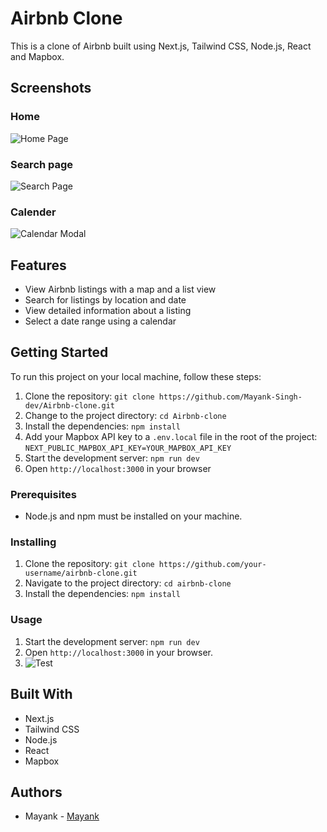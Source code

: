 # Airbnb Clone

This is a clone of Airbnb built using Next.js, Tailwind CSS, Node.js, React and Mapbox.

## Screenshots

### Home

![Home Page](https://user-images.githubusercontent.com/114851381/230630665-9081debe-81c9-4c0e-ac22-3ff9134ade73.png)

### Search page 

![Search Page](https://user-images.githubusercontent.com/114851381/230630853-4606ec7c-629c-4f22-8606-e8b702df81f7.png)

### Calender

![Calendar Modal](https://user-images.githubusercontent.com/114851381/230631448-6ef8c654-ee3e-4058-9f1d-b9a6f93d14a7.png)


## Features

- View Airbnb listings with a map and a list view
- Search for listings by location and date
- View detailed information about a listing
- Select a date range using a calendar

## Getting Started

To run this project on your local machine, follow these steps:

1. Clone the repository: `git clone https://github.com/Mayank-Singh-dev/Airbnb-clone.git`
2. Change to the project directory: `cd Airbnb-clone`
3. Install the dependencies: `npm install`
4. Add your Mapbox API key to a `.env.local` file in the root of the project: `NEXT_PUBLIC_MAPBOX_API_KEY=YOUR_MAPBOX_API_KEY`
5. Start the development server: `npm run dev`
6. Open `http://localhost:3000` in your browser


### Prerequisites
- Node.js and npm must be installed on your machine.

### Installing
1. Clone the repository: `git clone https://github.com/your-username/airbnb-clone.git`
2. Navigate to the project directory: `cd airbnb-clone`
3. Install the dependencies: `npm install`

### Usage
1. Start the development server: `npm run dev`
2. Open `http://localhost:3000` in your browser.
3. ![Test](https://airbnb-clone-ebon-six.vercel.app/)

## Built With
- Next.js
- Tailwind CSS
- Node.js
- React
- Mapbox

## Authors
- Mayank - [Mayank](https://github.com/Mayank-Singh-dev/Airbnb-clone.git)
